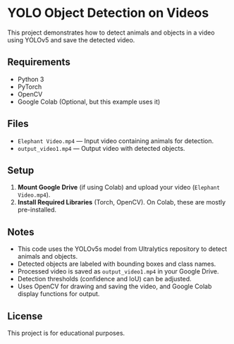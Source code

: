 # YOLO Object Detection on Videos

This project demonstrates how to detect animals and objects in a video using YOLOv5 and save the detected video.

## Requirements

- Python 3
- PyTorch
- OpenCV
- Google Colab (Optional, but this example uses it)

## Files

- `Elephant Video.mp4` — Input video containing animals for detection.
- `output_video1.mp4` — Output video with detected objects.

## Setup

1. **Mount Google Drive** (if using Colab) and upload your video (`Elephant Video.mp4`).
2. **Install Required Libraries** (Torch, OpenCV). On Colab, these are mostly pre-installed.

## Notes

- This code uses the YOLOv5s model from Ultralytics repository to detect animals and objects.
- Detected objects are labeled with bounding boxes and class names.
- Processed video is saved as `output_video1.mp4` in your Google Drive.
- Detection thresholds (confidence and IoU) can be adjusted.
- Uses OpenCV for drawing and saving the video, and Google Colab display functions for output.

## License

This project is for educational purposes.
